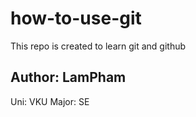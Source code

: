 # how-to-use-git
This repo is created to learn git and github
## Author: LamPham
Uni: VKU
Major: SE
